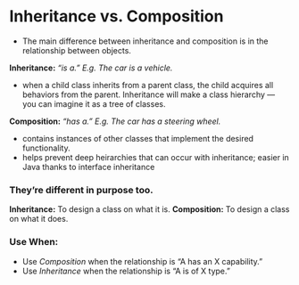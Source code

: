 # Inheritance vs. Composition

- The main difference between inheritance and composition is in the relationship between objects.

**Inheritance:** _“is a.” E.g. The car is a vehicle._

- when a child class inherits from a parent class, the child acquires all behaviors from the parent. Inheritance will make a class hierarchy — you can imagine it as a tree of classes.

**Composition:** _“has a.” E.g. The car has a steering wheel._

- contains instances of other classes that implement the desired functionality.
- helps prevent deep heirarchies that can occur with inheritance; easier in Java thanks to interface inheritance

### They’re different in purpose too.

**Inheritance:** To design a class on what it is.
**Composition:** To design a class on what it does.

### Use When:

- Use _Composition_ when the relationship is “A has an X capability.”
- Use _Inheritance_ when the relationship is “A is of X type.”
